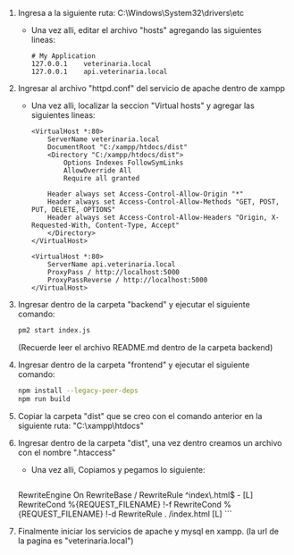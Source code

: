 1. Ingresa a la siguiente ruta: C:\Windows\System32\drivers\etc

   - Una vez alli, editar el archivo "hosts" agregando las siguientes lineas:
     ```
     # My Application
     127.0.0.1    veterinaria.local
     127.0.0.1    api.veterinaria.local
     ```

2. Ingresar al archivo "httpd.conf" del servicio de apache dentro de xampp

   - Una vez alli, localizar la seccion "Virtual hosts" y agregar las siguientes lineas:

     ```
     <VirtualHost *:80>
         ServerName veterinaria.local
         DocumentRoot "C:/xampp/htdocs/dist"
         <Directory "C:/xampp/htdocs/dist">
             Options Indexes FollowSymLinks
             AllowOverride All
             Require all granted

         Header always set Access-Control-Allow-Origin "*"
         Header always set Access-Control-Allow-Methods "GET, POST, PUT, DELETE, OPTIONS"
         Header always set Access-Control-Allow-Headers "Origin, X-Requested-With, Content-Type, Accept"
         </Directory>
     </VirtualHost>

     <VirtualHost *:80>
         ServerName api.veterinaria.local
         ProxyPass / http://localhost:5000
         ProxyPassReverse / http://localhost:5000
     </VirtualHost>
     ```

3. Ingresar dentro de la carpeta "backend" y ejecutar el siguiente comando:

   ```bash
   pm2 start index.js
   ```

   (Recuerde leer el archivo README.md dentro de la carpeta backend)

4. Ingresar dentro de la carpeta "frontend" y ejecutar el siguiente comando:

   ```bash
   npm install --legacy-peer-deps
   npm run build
   ```

5. Copiar la carpeta "dist" que se creo con el comando anterior en la siguiente ruta: "C:\xampp\htdocs"

6. Ingresar dentro de la carpeta "dist", una vez dentro creamos un archivo con el nombre ".htaccess"

   - Una vez alli, Copiamos y pegamos lo siguiente:

     ```xml
    <IfModule mod_rewrite.c>
        RewriteEngine On
        RewriteBase /
        RewriteRule ^index\.html$ - [L]
        RewriteCond %{REQUEST_FILENAME} !-f
        RewriteCond %{REQUEST_FILENAME} !-d
        RewriteRule . /index.html [L]
    </IfModule>
     ```

7. Finalmente iniciar los servicios de apache y mysql en xampp. (la url de la pagina es "veterinaria.local")
